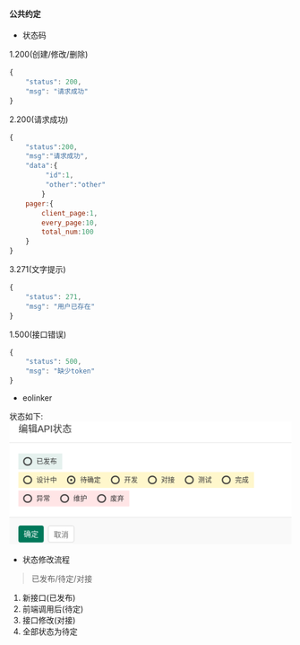 #### 公共约定

- 状态码  

1.200(创建/修改/删除)  
```js
{
    "status": 200,
    "msg": "请求成功"
}
```
2.200(请求成功)
```js
{   
    "status":200,
    "msg":"请求成功",
    "data":{
         "id":1,
         "other":"other"
        }
    pager:{
        client_page:1,
        every_page:10,
        total_num:100
    }    
}
```
3.271(文字提示)
```js
{
    "status": 271,
    "msg": "用户已存在"
}
```
1.500(接口错误)  
```js
{
    "status": 500,
    "msg": "缺少token"
}
```

- eolinker  

状态如下:  
![状态](../img/eolinker_status.png)  

- 状态修改流程  
> 已发布/待定/对接  

1. 新接口(已发布)
2. 前端调用后(待定)
3. 接口修改(对接)
4. 全部状态为待定